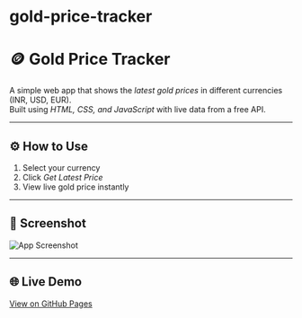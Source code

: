 # gold-price-tracker
# 🪙 Gold Price Tracker

A simple web app that shows the *latest gold prices* in different currencies (INR, USD, EUR).  
Built using *HTML, CSS, and JavaScript* with live data from a free API.

---

## ⚙ How to Use
1. Select your currency  
2. Click *Get Latest Price*  
3. View live gold price instantly  

---

## 📸 Screenshot
![App Screenshot](./screenshot.png)

---

## 🌐 Live Demo
[View on GitHub Pages](https://xyzvikram.github.io/gold-price-tracker)
